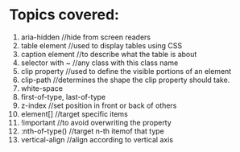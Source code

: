 # Topics covered:

1. aria-hidden //hide from screen readers
2. table element //used to display tables using CSS
3. caption element //to describe what the table is about
4. selector with ~ //any class with this class name
5. clip property //used to define the visible portions of an element
6. clip-path //determines the shape the clip property should take.
7. white-space
8. first-of-type, last-of-type
9. z-index //set position in front or back of others
10. element[] //target specific items
11. !important //to avoid overwriting the property
12. :nth-of-type() //target n-th itemof that type
13. vertical-align //align according to vertical axis
